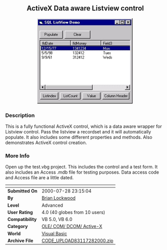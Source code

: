 ﻿<div align="center">

## ActiveX Data aware Listview control

<img src="PIC20007282318235546.jpg">
</div>

### Description

This is a fully functional ActiveX control, which is a data aware wrapper for Listview control. Pass the listview a recordset and it will automatically populate. It also includes some different properties and methods. Also demonstrates ActiveX control creation.
 
### More Info
 
Open up the test.vbg project. This includes the control and a test form. It also includes an Access .mdb file for testing purposes. Data access code and Access file are a little dated.


<span>             |<span>
---                |---
**Submitted On**   |2000-07-28 23:15:04
**By**             |[Brian Lockwood](https://github.com/Planet-Source-Code/PSCIndex/blob/master/ByAuthor/brian-lockwood.md)
**Level**          |Advanced
**User Rating**    |4.0 (40 globes from 10 users)
**Compatibility**  |VB 5\.0, VB 6\.0
**Category**       |[OLE/ COM/ DCOM/ Active\-X](https://github.com/Planet-Source-Code/PSCIndex/blob/master/ByCategory/ole-com-dcom-active-x__1-29.md)
**World**          |[Visual Basic](https://github.com/Planet-Source-Code/PSCIndex/blob/master/ByWorld/visual-basic.md)
**Archive File**   |[CODE\_UPLOAD83117282000\.zip](https://github.com/Planet-Source-Code/brian-lockwood-activex-data-aware-listview-control__1-10176/archive/master.zip)








